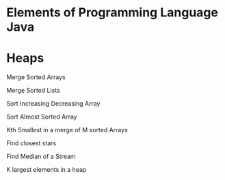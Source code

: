 # Elements of Programming Language Java


# Heaps

Merge Sorted Arrays

Merge Sorted Lists

Sort Increasing Decreasing Array

Sort Almost Sorted Array

Kth Smallest in a merge of M sorted Arrays

Find closest stars

Find Median of a Stream

K largest elements in a heap